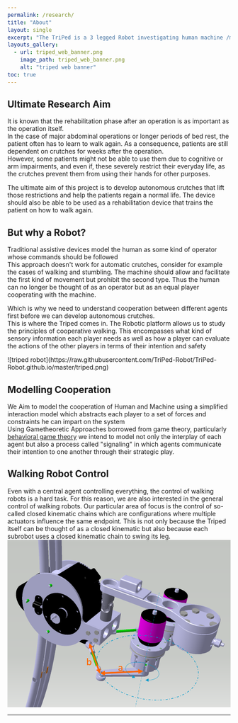```yaml
---
permalink: /research/
title: "About"
layout: single
excerpt: "The TriPed is a 3 legged Robot investigating human machine /machine machine cooperation"
layouts_gallery:
  - url: triped_web_banner.png
    image_path: triped_web_banner.png
    alt: "triped web banner"
toc: true
---
```


## Ultimate Research Aim
<p>It is known that the rehabilitation phase after an operation is as important as the operation itself.<br>
In the case of major abdominal operations or longer periods of bed rest, the patient often has to learn to walk again.
As a consequence, patients are still dependent on crutches for weeks after the operation.<br>
 However, some patients might not be able to use them due to cognitive or arm impairments, and even if, these severely restrict their everyday life, 
 as the crutches prevent them from using their hands for other purposes.</p>

<p> The ultimate aim of this project is to develop autonomous crutches that lift those restrictions and help the patients regain a normal life.
The device should also be able to be used as a rehabilitation device that trains the patient on how to walk again. </p>


## But why a Robot?
<p>
Traditional assistive devices model the human as some kind of operator whose commands should be followed <br>
This approach doesn't work for automatic crutches, consider for example the cases of walking and stumbling. The machine should allow and facilitate the first kind of movement but prohibit the second type.
Thus the human can no longer be thought of as an operator but as an equal player cooperating with the machine. </p> 

<p> Which is why we need to understand cooperation between different agents first before we can develop autonomous crutches. <br>
This is where the Triped comes in. The Robotic platform allows us to study the principles of cooperative walking.
This encompasses what kind of sensory information each player needs as well as how a player can evaluate the actions of the other players in terms of their intention and safety
</p>
![triped robot](https://raw.githubusercontent.com/TriPed-Robot/TriPed-Robot.github.io/master/triped.png)

## Modelling Cooperation
We Aim to model the cooperation of Human and Machine using a simplified interaction model which abstracts each player to a set of forces and constraints he can impart on the system <br>
Using Gametheoretic Approaches borrowed from game theory, particularly <a href="https://en.wikipedia.org/wiki/Behavioral_game_theory"> behavioral game theory</a> we intend to model not only the interplay of each agent but also a process called "signaling" in which agents communicate their intention to one another through their strategic play. 


## Walking Robot Control
Even with a central agent controlling everything, the control of walking robots is a hard task. 
For this reason, we are also interested in the general control of walking robots.
Our particular area of focus is the control of so-called closed kinematic chains which are configurations where multiple actuators influence the same endpoint.
This is not only because the Triped itself can be thought of as a closed kinematic but also because each subrobot uses a closed kinematic chain to swing its leg.
![level mechanism](https://raw.githubusercontent.com/TriPed-Robot/TriPed-Robot.github.io/master/Hebel_1.PNG)

---

